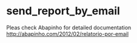# send_report_by_email
Pleas check Abapinho for detailed documentation
http://abapinho.com/2012/02/relatorio-por-email

